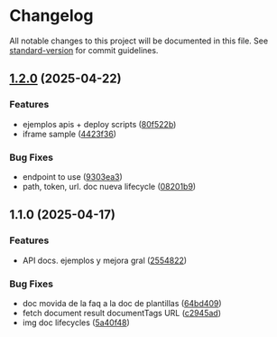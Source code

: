 # Changelog

All notable changes to this project will be documented in this file. See [standard-version](https://github.com/conventional-changelog/standard-version) for commit guidelines.

## [1.2.0](https://github.com/theeye-io/documents_docs/compare/1.1.0...1.2.0) (2025-04-22)


### Features

* ejemplos apis + deploy scripts ([80f522b](https://github.com/theeye-io/documents_docs/commit/80f522b0ccb166bf714c7f9dfd951694f8560152))
* iframe sample ([4423f36](https://github.com/theeye-io/documents_docs/commit/4423f36edf7589b06e75b235fbf3ff6c94142534))


### Bug Fixes

* endpoint to use ([9303ea3](https://github.com/theeye-io/documents_docs/commit/9303ea31ad30ef1cb8b2eb009263821006fcf43c))
* path, token, url. doc nueva lifecycle ([08201b9](https://github.com/theeye-io/documents_docs/commit/08201b924758eeb07dc164f868a4531c9fdf1420))

## 1.1.0 (2025-04-17)


### Features

* API docs. ejemplos y mejora gral ([2554822](https://github.com/theeye-io/documents_docs/commit/2554822c5843454b5737af64b5816ad6735d4f6d))


### Bug Fixes

* doc movida de la faq a la doc de plantillas ([64bd409](https://github.com/theeye-io/documents_docs/commit/64bd4098f4f02f07bb4105e16e1103c6e305b1e9))
* fetch document result documentTags URL ([c2945ad](https://github.com/theeye-io/documents_docs/commit/c2945ad7b793544ed4970321b9f35aac6d3e903a))
* img doc lifecycles ([5a40f48](https://github.com/theeye-io/documents_docs/commit/5a40f48ec6bdca22500d43b1996dbdbe21d66f9b))

